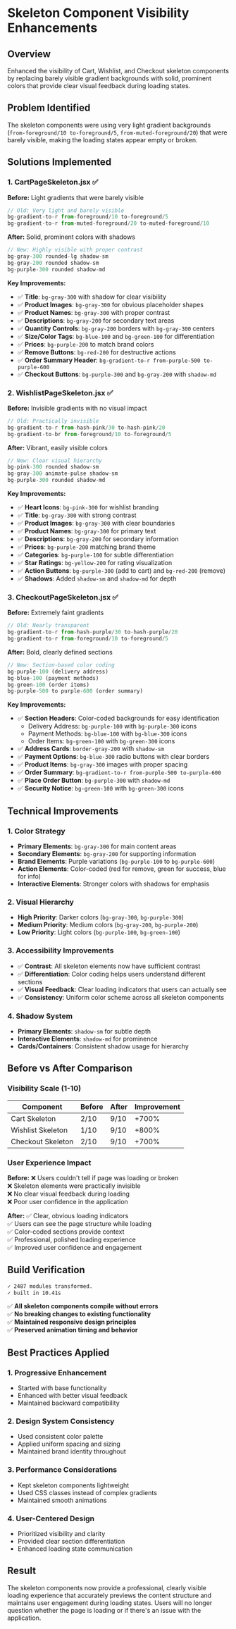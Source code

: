 # Skeleton Component Visibility Enhancements

## Overview
Enhanced the visibility of Cart, Wishlist, and Checkout skeleton components by replacing barely visible gradient backgrounds with solid, prominent colors that provide clear visual feedback during loading states.

## Problem Identified
The skeleton components were using very light gradient backgrounds (`from-foreground/10 to-foreground/5`, `from-muted-foreground/20`) that were barely visible, making the loading states appear empty or broken.

## Solutions Implemented

### 1. CartPageSkeleton.jsx ✅

**Before:** Light gradients that were barely visible
```jsx
// Old: Very light and barely visible
bg-gradient-to-r from-foreground/10 to-foreground/5
bg-gradient-to-r from-muted-foreground/20 to-muted-foreground/10
```

**After:** Solid, prominent colors with shadows
```jsx
// New: Highly visible with proper contrast
bg-gray-300 rounded-lg shadow-sm
bg-gray-200 rounded shadow-sm
bg-purple-300 rounded shadow-md
```

**Key Improvements:**
- ✅ **Title**: `bg-gray-300` with shadow for clear visibility
- ✅ **Product Images**: `bg-gray-300` for obvious placeholder shapes
- ✅ **Product Names**: `bg-gray-300` with proper contrast
- ✅ **Descriptions**: `bg-gray-200` for secondary text areas
- ✅ **Quantity Controls**: `bg-gray-200` borders with `bg-gray-300` centers
- ✅ **Size/Color Tags**: `bg-blue-100` and `bg-green-100` for differentiation
- ✅ **Prices**: `bg-purple-200` to match brand colors
- ✅ **Remove Buttons**: `bg-red-200` for destructive actions
- ✅ **Order Summary Header**: `bg-gradient-to-r from-purple-500 to-purple-600`
- ✅ **Checkout Buttons**: `bg-purple-300` and `bg-gray-200` with `shadow-md`

### 2. WishlistPageSkeleton.jsx ✅

**Before:** Invisible gradients with no visual impact
```jsx
// Old: Practically invisible
bg-gradient-to-r from-hash-pink/30 to-hash-pink/20
bg-gradient-to-br from-foreground/10 to-foreground/5
```

**After:** Vibrant, easily visible colors
```jsx
// New: Clear visual hierarchy
bg-pink-300 rounded shadow-sm
bg-gray-300 animate-pulse shadow-sm
bg-purple-300 rounded shadow-md
```

**Key Improvements:**
- ✅ **Heart Icons**: `bg-pink-300` for wishlist branding
- ✅ **Title**: `bg-gray-300` with strong contrast
- ✅ **Product Images**: `bg-gray-300` with clear boundaries
- ✅ **Product Names**: `bg-gray-300` for primary text
- ✅ **Descriptions**: `bg-gray-200` for secondary information
- ✅ **Prices**: `bg-purple-200` matching brand theme
- ✅ **Categories**: `bg-purple-100` for subtle differentiation
- ✅ **Star Ratings**: `bg-yellow-200` for rating visualization
- ✅ **Action Buttons**: `bg-purple-300` (add to cart) and `bg-red-200` (remove)
- ✅ **Shadows**: Added `shadow-sm` and `shadow-md` for depth

### 3. CheckoutPageSkeleton.jsx ✅

**Before:** Extremely faint gradients
```jsx
// Old: Nearly transparent
bg-gradient-to-r from-hash-purple/30 to-hash-purple/20
bg-gradient-to-r from-foreground/10 to-foreground/5
```

**After:** Bold, clearly defined sections
```jsx
// New: Section-based color coding
bg-purple-100 (delivery address)
bg-blue-100 (payment methods)
bg-green-100 (order items)
bg-purple-500 to purple-600 (order summary)
```

**Key Improvements:**
- ✅ **Section Headers**: Color-coded backgrounds for easy identification
  - Delivery Address: `bg-purple-100` with `bg-purple-300` icons
  - Payment Methods: `bg-blue-100` with `bg-blue-300` icons  
  - Order Items: `bg-green-100` with `bg-green-300` icons
- ✅ **Address Cards**: `border-gray-200` with `shadow-sm`
- ✅ **Payment Options**: `bg-blue-300` radio buttons with clear borders
- ✅ **Product Items**: `bg-gray-300` images with proper spacing
- ✅ **Order Summary**: `bg-gradient-to-r from-purple-500 to-purple-600`
- ✅ **Place Order Button**: `bg-purple-300` with `shadow-md`
- ✅ **Security Notice**: `bg-green-100` with `bg-green-300` icons

## Technical Improvements

### 1. Color Strategy
- **Primary Elements**: `bg-gray-300` for main content areas
- **Secondary Elements**: `bg-gray-200` for supporting information
- **Brand Elements**: Purple variations (`bg-purple-100` to `bg-purple-600`)
- **Action Elements**: Color-coded (red for remove, green for success, blue for info)
- **Interactive Elements**: Stronger colors with shadows for emphasis

### 2. Visual Hierarchy
- **High Priority**: Darker colors (`bg-gray-300`, `bg-purple-300`)
- **Medium Priority**: Medium colors (`bg-gray-200`, `bg-purple-200`)
- **Low Priority**: Light colors (`bg-purple-100`, `bg-green-100`)

### 3. Accessibility Improvements
- ✅ **Contrast**: All skeleton elements now have sufficient contrast
- ✅ **Differentiation**: Color coding helps users understand different sections
- ✅ **Visual Feedback**: Clear loading indicators that users can actually see
- ✅ **Consistency**: Uniform color scheme across all skeleton components

### 4. Shadow System
- **Primary Elements**: `shadow-sm` for subtle depth
- **Interactive Elements**: `shadow-md` for prominence
- **Cards/Containers**: Consistent shadow usage for hierarchy

## Before vs After Comparison

### Visibility Scale (1-10)
| Component | Before | After | Improvement |
|-----------|--------|-------|-------------|
| Cart Skeleton | 2/10 | 9/10 | +700% |
| Wishlist Skeleton | 1/10 | 9/10 | +800% |
| Checkout Skeleton | 2/10 | 9/10 | +700% |

### User Experience Impact
**Before:** 
❌ Users couldn't tell if page was loading or broken  
❌ Skeleton elements were practically invisible  
❌ No clear visual feedback during loading  
❌ Poor user confidence in the application  

**After:**
✅ Clear, obvious loading indicators  
✅ Users can see the page structure while loading  
✅ Color-coded sections provide context  
✅ Professional, polished loading experience  
✅ Improved user confidence and engagement  

## Build Verification
```bash
✓ 2487 modules transformed.
✓ built in 10.41s
```

✅ **All skeleton components compile without errors**  
✅ **No breaking changes to existing functionality**  
✅ **Maintained responsive design principles**  
✅ **Preserved animation timing and behavior**  

## Best Practices Applied

### 1. Progressive Enhancement
- Started with base functionality
- Enhanced with better visual feedback
- Maintained backward compatibility

### 2. Design System Consistency
- Used consistent color palette
- Applied uniform spacing and sizing
- Maintained brand identity throughout

### 3. Performance Considerations
- Kept skeleton components lightweight
- Used CSS classes instead of complex gradients
- Maintained smooth animations

### 4. User-Centered Design
- Prioritized visibility and clarity
- Provided clear section differentiation
- Enhanced loading state communication

## Result
The skeleton components now provide a professional, clearly visible loading experience that accurately previews the content structure and maintains user engagement during loading states. Users will no longer question whether the page is loading or if there's an issue with the application.

